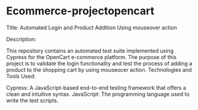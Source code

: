 # Ecommerce-projectopencart

Title: Automated Login and Product Addition Using mouseover action

Description:

This repository contains an automated test suite implemented using Cypress for the OpenCart e-commerce platform. The purpose of this project is to validate the login functionality and test the process of adding a product to the shopping cart by using mouseocer action.
Technologies and Tools Used:

Cypress: A JavaScript-based end-to-end testing framework that offers a clean and intuitive syntax.
JavaScript: The programming language used to write the test scripts.
